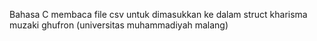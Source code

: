 Bahasa C membaca file csv untuk dimasukkan ke dalam struct
kharisma muzaki ghufron (universitas muhammadiyah malang)
